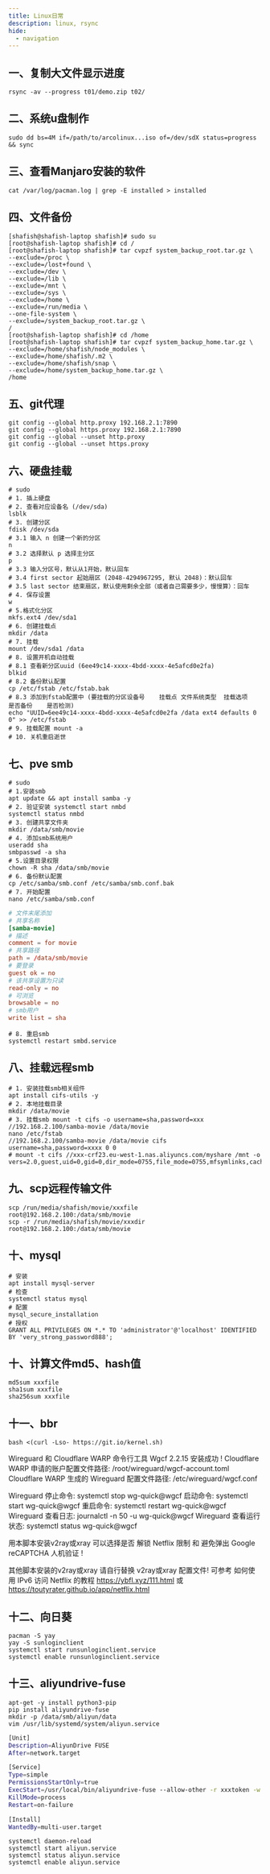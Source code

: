 ```yaml
---
title: Linux日常
description: linux, rsync
hide:
  - navigation
---
```


## 一、复制大文件显示进度

``` shell
rsync -av --progress t01/demo.zip t02/
```

## 二、系统u盘制作

``` shell
sudo dd bs=4M if=/path/to/arcolinux...iso of=/dev/sdX status=progress && sync
```

## 三、查看Manjaro安装的软件

``` shell
cat /var/log/pacman.log | grep -E installed > installed
```

## 四、文件备份

``` shell
[shafish@shafish-laptop shafish]# sudo su
[root@shafish-laptop shafish]# cd /
[root@shafish-laptop shafish]# tar cvpzf system_backup_root.tar.gz \
--exclude=/proc \
--exclude=/lost+found \
--exclude=/dev \
--exclude=/lib \
--exclude=/mnt \
--exclude=/sys \
--exclude=/home \
--exclude=/run/media \
--one-file-system \
--exclude=/system_backup_root.tar.gz \
/
[root@shafish-laptop shafish]# cd /home
[root@shafish-laptop shafish]# tar cvpzf system_backup_home.tar.gz \
--exclude=/home/shafish/node_modules \
--exclude=/home/shafish/.m2 \
--exclude=/home/shafish/snap \
--exclude=/home/system_backup_home.tar.gz \
/home
```

## 五、git代理
``` shell
git config --global http.proxy 192.168.2.1:7890
git config --global https.proxy 192.168.2.1:7890
git config --global --unset http.proxy
git config --global --unset https.proxy
```

## 六、硬盘挂载
``` shell
# sudo
# 1. 插上硬盘
# 2. 查看对应设备名 (/dev/sda)
lsblk
# 3. 创建分区
fdisk /dev/sda
# 3.1 输入 n 创建一个新的分区
n
# 3.2 选择默认 p 选择主分区
p
# 3.3 输入分区号，默认从1开始，默认回车
# 3.4 first sector 起始扇区 (2048-4294967295, 默认 2048)：默认回车
# 3.5 last sector 结束扇区，默认使用剩余全部（或者自己需要多少，慢慢算）：回车
# 4. 保存设置
w
# 5.格式化分区
mkfs.ext4 /dev/sda1
# 6. 创建挂载点
mkdir /data
# 7. 挂载
mount /dev/sda1 /data
# 8. 设置开机自动挂载
# 8.1 查看新分区uuid (6ee49c14-xxxx-4bdd-xxxx-4e5afcd0e2fa)
blkid
# 8.2 备份默认配置
cp /etc/fstab /etc/fstab.bak
# 8.3 添加到fstab配置中 (要挂载的分区设备号	挂载点	文件系统类型	挂载选项	是否备份	是否检测)
echo "UUID=6ee49c14-xxxx-4bdd-xxxx-4e5afcd0e2fa /data ext4 defaults 0 0" >> /etc/fstab
# 9. 挂载配置 mount -a
# 10. 关机重启逝世
```

## 七、pve smb
``` shell
# sudo
# 1.安装smb
apt update && apt install samba -y
# 2. 验证安装 systemctl start nmbd
systemctl status nmbd
# 3. 创建共享文件夹
mkdir /data/smb/movie
# 4. 添加smb系统用户
useradd sha
smbpasswd -a sha
# 5.设置目录权限
chown -R sha /data/smb/movie
# 6. 备份默认配置
cp /etc/samba/smb.conf /etc/samba/smb.conf.bak
# 7. 开始配置
nano /etc/samba/smb.conf
```
``` conf
# 文件末尾添加
# 共享名称
[samba-movie]
# 描述
comment = for movie
# 共享路径
path = /data/smb/movie
# 要登录
guest ok = no
# 该共享设置为只读
read-only = no
# 可浏览
browsable = no
# smb用户
write list = sha
```
``` shell
# 8. 重启smb
systemctl restart smbd.service
```

## 八、挂载远程smb
``` shell
# 1. 安装挂载smb相关组件
apt install cifs-utils -y
# 2. 本地挂载目录
mkdir /data/movie
# 3. 挂载smb mount -t cifs -o username=sha,password=xxx //192.168.2.100/samba-movie /data/movie
nano /etc/fstab
//192.168.2.100/samba-movie /data/movie cifs username=sha,password=xxxx 0 0
# mount -t cifs //xxx-crf23.eu-west-1.nas.aliyuncs.com/myshare /mnt -o vers=2.0,guest,uid=0,gid=0,dir_mode=0755,file_mode=0755,mfsymlinks,cache=strict,rsize=1048576,wsize=1048576
```

## 九、scp远程传输文件
``` shell
scp /run/media/shafish/movie/xxxfile root@192.168.2.100:/data/smb/movie
scp -r /run/media/shafish/movie/xxxdir root@192.168.2.100:/data/smb/movie
```

## 十、mysql
``` shell
# 安装
apt install mysql-server
# 检查
systemctl status mysql
# 配置
mysql_secure_installation
# 授权
GRANT ALL PRIVILEGES ON *.* TO 'administrator'@'localhost' IDENTIFIED BY 'very_strong_password888';
```

## 十、计算文件md5、hash值
``` shell
md5sum xxxfile
sha1sum xxxfile
sha256sum xxxfile
```

## 十一、bbr
``` shell
bash <(curl -Lso- https://git.io/kernel.sh)
```

  Wireguard 和 Cloudflare WARP 命令行工具 Wgcf 2.2.15 安装成功 !
  Cloudflare WARP 申请的账户配置文件路径: /root/wireguard/wgcf-account.toml 
  Cloudflare WARP 生成的 Wireguard 配置文件路径: /etc/wireguard/wgcf.conf 

  Wireguard 停止命令: systemctl stop wg-quick@wgcf  启动命令: systemctl start wg-quick@wgcf  重启命令: systemctl restart wg-quick@wgcf
  Wireguard 查看日志: journalctl -n 50 -u wg-quick@wgcf
  Wireguard 查看运行状态: systemctl status wg-quick@wgcf

  用本脚本安装v2ray或xray 可以选择是否 解锁 Netflix 限制 和 避免弹出 Google reCAPTCHA 人机验证 !

  其他脚本安装的v2ray或xray 请自行替换 v2ray或xray 配置文件!
  可参考 如何使用 IPv6 访问 Netflix 的教程 https://ybfl.xyz/111.html 或 https://toutyrater.github.io/app/netflix.html

## 十二、向日葵
``` shell
pacman -S yay
yay -S sunloginclient
systemctl start runsunloginclient.service
systemctl enable runsunloginclient.service
```

## 十三、aliyundrive-fuse
``` shell
apt-get -y install python3-pip
pip install aliyundrive-fuse
mkdir -p /data/smb/aliyun/data
vim /usr/lib/systemd/system/aliyun.service
```
``` bash
[Unit]
Description=AliyunDrive FUSE
After=network.target

[Service]
Type=simple
PermissionsStartOnly=true
ExecStart=/usr/local/bin/aliyundrive-fuse --allow-other -r xxxtoken -w /var/run/aliyundrive-fuse /data/smb/aliyun/data
KillMode=process
Restart=on-failure

[Install]
WantedBy=multi-user.target
```

``` shell
systemctl daemon-reload
systemctl start aliyun.service
systemctl status aliyun.service
systemctl enable aliyun.service
```